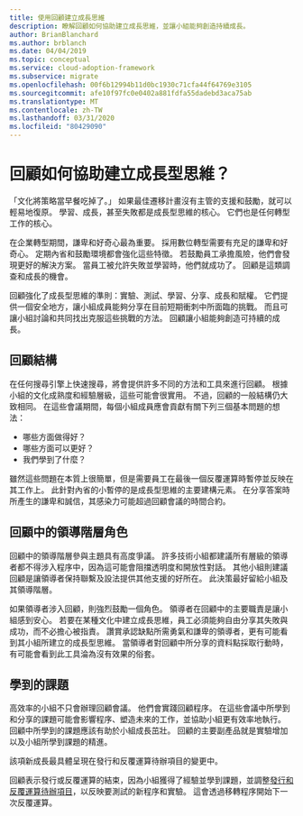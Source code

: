 ```yaml
---
title: 使用回顧建立成長思維
description: 瞭解回顧如何協助建立成長思維，並讓小組能夠創造持續成長。
author: BrianBlanchard
ms.author: brblanch
ms.date: 04/04/2019
ms.topic: conceptual
ms.service: cloud-adoption-framework
ms.subservice: migrate
ms.openlocfilehash: 00f6b12994b11d0bc1930c71cfa44f64769e3105
ms.sourcegitcommit: afe10f97fc0e0402a881fdfa55dadebd3aca75ab
ms.translationtype: MT
ms.contentlocale: zh-TW
ms.lasthandoff: 03/31/2020
ms.locfileid: "80429090"
---
```

<!-- markdownlint-disable MD026 -->

# <a name="how-do-retrospectives-help-build-a-growth-mindset"></a>回顧如何協助建立成長型思維？

「文化將策略當早餐吃掉了。」 如果最佳遷移計畫沒有主管的支援和鼓勵，就可以輕易地復原。 學習、成長，甚至失敗都是成長型思維的核心。 它們也是任何轉型工作的核心。

在企業轉型期間，謙卑和好奇心最為重要。 採用數位轉型需要有充足的謙卑和好奇心。 定期內省和鼓勵環境都會強化這些特徵。 若鼓勵員工承擔風險，他們會發現更好的解決方案。 當員工被允許失敗並學習時，他們就成功了。 回顧是這類調查和成長的機會。

回顧強化了成長型思維的準則：實驗、測試、學習、分享、成長和賦權。 它們提供一個安全地方，讓小組成員能夠分享在目前短期衝刺中所面臨的挑戰。 而且可讓小組討論和共同找出克服這些挑戰的方法。 回顧讓小組能夠創造可持續的成長。

## <a name="retrospective-structure"></a>回顧結構

在任何搜尋引擎上快速搜尋，將會提供許多不同的方法和工具來進行回顧。 根據小組的文化成熟度和經驗層級，這些可能會很實用。 不過，回顧的一般結構仍大致相同。 在這些會議期間，每個小組成員應會貢獻有關下列三個基本問題的想法：

- 哪些方面做得好？
- 哪些方面可以更好？
- 我們學到了什麼？

雖然這些問題在本質上很簡單，但是需要員工在最後一個反覆運算時暫停並反映在其工作上。 此針對內省的小暫停的是成長型思維的主要建構元素。 在分享答案時所產生的謙卑和誠信，其感染力可能超過回顧會議的時間合約。

## <a name="leaderships-role-in-a-retrospective"></a>回顧中的領導階層角色

回顧中的領導階層參與主題具有高度爭議。 許多技術小組都建議所有層級的領導者都不得涉入程序中，因為這可能會阻擋透明度和開放性對話。 其他小組則建議回顧是讓領導者保持聯繫及設法提供其他支援的好所在。 此決策最好留給小組及其領導階層。

如果領導者涉入回顧，則強烈鼓勵一個角色。 領導者在回顧中的主要職責是讓小組感到安心。 若要在某種文化中建立成長思維，員工必須能夠自由分享其失敗與成功，而不必擔心被指責。 讚賞承認缺點所需勇氣和謙卑的領導者，更有可能看到其小組所建立的成長型思維。 當領導者對回顧中所分享的資料點採取行動時，有可能會看到此工具淪為沒有效果的俗套。

## <a name="lessons-learned"></a>學到的課題

高效率的小組不只會辦理回顧會議。 他們會實踐回顧程序。 在這些會議中所學到和分享的課題可能會影響程序、塑造未來的工作，並協助小組更有效率地執行。 回顧中所學到的課題應該有助於小組成長茁壯。 回顧的主要副產品就是實驗增加以及小組所學到課題的精進。

該項新成長最具體呈現在發行和反覆運算待辦項目的變更中。

回顧表示發行或反覆運算的結束，因為小組獲得了經驗並學到課題，並調整[發行和反覆運算待辦項目](../assess/release-iteration-backlog.md)，以反映要測試的新程序和實驗。 這會透過移轉程序開始下一次反覆運算。

